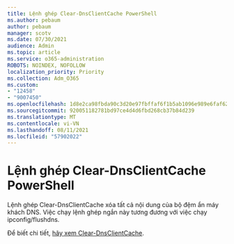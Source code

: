 ```yaml
---
title: Lệnh ghép Clear-DnsClientCache PowerShell
ms.author: pebaum
author: pebaum
manager: scotv
ms.date: 07/30/2021
audience: Admin
ms.topic: article
ms.service: o365-administration
ROBOTS: NOINDEX, NOFOLLOW
localization_priority: Priority
ms.collection: Adm_O365
ms.custom:
- "12458"
- "9007450"
ms.openlocfilehash: 1d8e2ca98fbda90c3d20e97fbffaf6f1b5ab1096e989e6faf62a1ecd95b1ce9b
ms.sourcegitcommit: 920051182781bd97ce4d4d6fbd268cb37b84d239
ms.translationtype: MT
ms.contentlocale: vi-VN
ms.lasthandoff: 08/11/2021
ms.locfileid: "57902022"
---
```

# <a name="powershell-clear-dnsclientcache-cmdlet"></a>Lệnh ghép Clear-DnsClientCache PowerShell

Lệnh ghép Clear-DnsClientCache xóa tất cả nội dung của bộ đệm ẩn máy khách DNS. Việc chạy lệnh ghép ngắn này tương đương với việc chạy ipconfig/flushdns.

Để biết chi tiết, [hãy xem Clear-DnsClientCache](https://docs.microsoft.com/powershell/module/dnsclient/clear-dnsclientcache?view=windowsserver2019-ps).